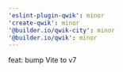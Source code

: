 ```yaml
---
'eslint-plugin-qwik': minor
'create-qwik': minor
'@builder.io/qwik-city': minor
'@builder.io/qwik': minor
---
```


feat: bump Vite to v7
